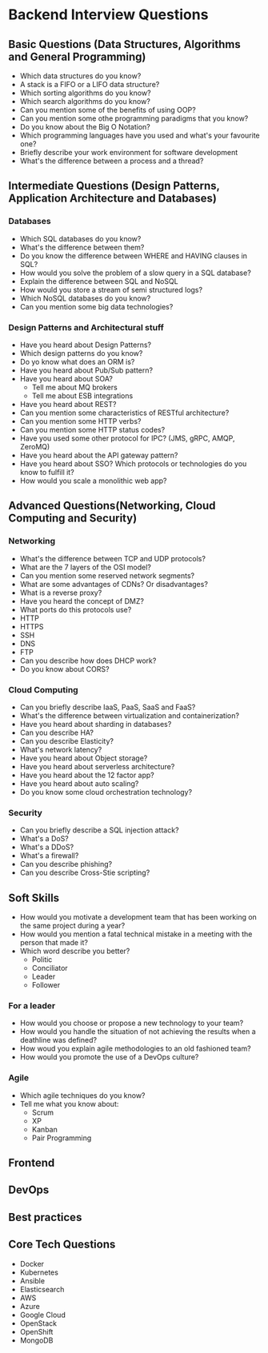 # Backend Interview Questions

## Basic Questions (Data Structures, Algorithms and General Programming)

* Which data structures do you know?
* A stack is a FIFO or a LIFO data structure?
* Which sorting algorithms do you know?
* Which search algorithms do you know?
* Can you mention some of the benefits of using OOP?
* Can you mention some othe programming paradigms that you know?
* Do you know about the Big O Notation?
* Which programming languages have you used and what's your favourite one?
* Briefly describe your work environment for software development
* What's the difference between a process and a thread? 

## Intermediate Questions (Design Patterns, Application Architecture and Databases)

### Databases

* Which SQL databases do you know?
* What's the difference between them?
* Do you know the difference between WHERE and HAVING clauses in SQL?
* How would you solve the problem of a slow query in a SQL database?
* Explain the difference between SQL and NoSQL
* How would you store a stream of semi structured logs?
* Which NoSQL databases do you know?
* Can you mention some big data technologies?

### Design Patterns and Architectural stuff

* Have you heard about Design Patterns?
* Which design patterns do you know?
* Do yo know what does an ORM is?
* Have you heard about Pub/Sub pattern?
* Have you heard about SOA?
	* Tell me about MQ brokers
	* Tell me about ESB integrations
* Have you heard about REST?
* Can you mention some characteristics of RESTful architecture?
* Can you mention some HTTP verbs?
* Can you mention some HTTP status codes?
* Have you used some other protocol for IPC? (JMS, gRPC, AMQP, ZeroMQ)
* Have you heard about the API gateway pattern?
* Have you heard about SSO? Which protocols or technologies do you know to fulfill it?
* How would you scale a monolithic web app?

## Advanced Questions(Networking, Cloud Computing and Security)

### Networking

* What's the difference between TCP and UDP protocols?
* What are the 7 layers of the OSI model?
* Can you mention some reserved network segments?
* What are some advantages of CDNs? Or disadvantages?
* What is a reverse proxy?
* Have you heard the concept of DMZ?
* What ports do this protocols use?
* HTTP
* HTTPS
* SSH
* DNS
* FTP
* Can you describe how does DHCP work?
* Do you know about CORS?

### Cloud Computing

* Can you briefly describe IaaS, PaaS, SaaS and FaaS?
* What's the difference between virtualization and containerization?
* Have you heard about sharding in databases?
* Can you describe HA?
* Can you describe Elasticity?
* What's network latency?
* Have you heard about Object storage?
* Have you heard about serverless architecture?
* Have you heard about the 12 factor app?
* Have you heard about auto scaling?
* Do you know some cloud orchestration technology?

### Security

* Can you briefly describe a SQL injection attack?
* What's a DoS?
* What's a DDoS?
* What's a firewall?
* Can you describe phishing?
* Can you describe Cross-Stie scripting?

## Soft Skills

* How would you motivate a development team that has been working on the same project during a year?
* How would you mention a fatal technical mistake in a meeting with the person that made it?
* Which word describe you better?
	* Politic
	* Conciliator
	* Leader
	* Follower

### For a leader

* How would you choose or propose a new technology to your team?
* How would you handle the situation of not achieving the results when a deathline was defined?
* How woud you explain agile methodologies to an old fashioned team?
* How would you promote the use of a DevOps culture?

### Agile

* Which agile techniques do you know?
* Tell me what you know about:
	* Scrum
	* XP
	* Kanban
	* Pair Programming


## Frontend

## DevOps

## Best practices

## Core Tech Questions

* Docker
* Kubernetes
* Ansible
* Elasticsearch
* AWS
* Azure
* Google Cloud
* OpenStack
* OpenShift
* MongoDB
